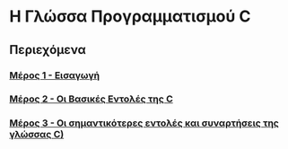 # Η Γλώσσα Προγραμματισμού C

## Περιεχόμενα

### [Μέρος 1 - Εισαγωγή](part-1/README-part-1.md)

### [Μέρος 2 - Οι Bασικές Εντολές της C](part-2/README-part-2.md)

### [Μέρος 3 - Οι σημαντικότερες εντολές και συναρτήσεις της γλώσσας C)](part-3/README-part-3.md)
